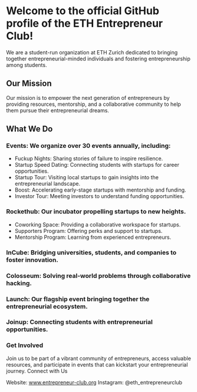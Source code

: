 # Welcome to the official GitHub profile of the ETH Entrepreneur Club!

We are a student-run organization at ETH Zurich dedicated to bringing together entrepreneurial-minded individuals and fostering entrepreneurship among students. 

## Our Mission

Our mission is to empower the next generation of entrepreneurs by providing resources, mentorship, and a collaborative community to help them pursue their entrepreneurial dreams.

## What We Do

### Events: We organize over 30 events annually, including:
- Fuckup Nights: Sharing stories of failure to inspire resilience.
- Startup Speed Dating: Connecting students with startups for career opportunities.
- Startup Tour: Visiting local startups to gain insights into the entrepreneurial landscape.
- Boost: Accelerating early-stage startups with mentorship and funding.
- Investor Tour: Meeting investors to understand funding opportunities.
  
### Rockethub: Our incubator propelling startups to new heights.
- Coworking Space: Providing a collaborative workspace for startups.
- Supporters Program: Offering perks and support to startups.
- Mentorship Program: Learning from experienced entrepreneurs.

### InCube: Bridging universities, students, and companies to foster innovation.
### Colosseum: Solving real-world problems through collaborative hacking.
### Launch: Our flagship event bringing together the entrepreneurial ecosystem.
### Joinup: Connecting students with entrepreneurial opportunities.

### Get Involved
Join us to be part of a vibrant community of entrepreneurs, access valuable resources, and participate in events that can kickstart your entrepreneurial journey.
Connect with Us

Website: www.entrepreneur-club.org
Instagram: @eth_entrepreneurclub
